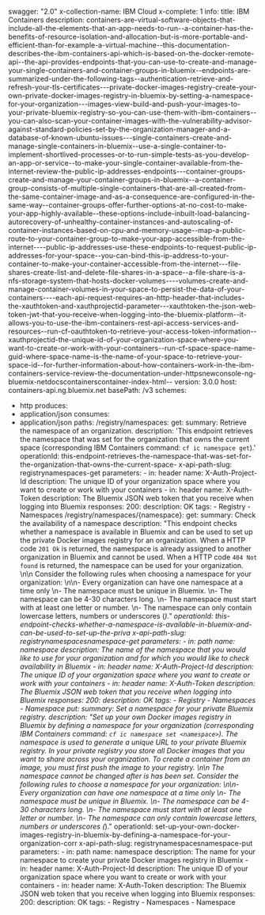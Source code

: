 swagger: "2.0"
x-collection-name: IBM Cloud
x-complete: 1
info:
  title: IBM Containers
  description: containers-are-virtual-software-objects-that-include-all-the-elements-that-an-app-needs-to-run--a-container-has-the-benefits-of-resource-isolation-and-allocation-but-is-more-portable-and-efficient-than-for-example-a-virtual-machine--this-documentation-describes-the-ibm-containers-api-which-is-based-on-the-docker-remote-api--the-api-provides-endpoints-that-you-can-use-to-create-and-manage-your-single-containers-and-container-groups-in-bluemix--endpoints-are-summarized-under-the-following-tags--authentication-retrieve-and-refresh-your-tls-certificates---private-docker-images-registry-create-your-own-private-docker-images-registry-in-bluemix-by-setting-a-namespace-for-your-organization---images-view-build-and-push-your-images-to-your-private-bluemix-registry-so-you-can-use-them-with-ibm-containers--you-can-also-scan-your-container-images-with-the-vulnerability-advisor-against-standard-policies-set-by-the-organization-manager-and-a-database-of-known-ubuntu-issues---single-containers-create-and-manage-single-containers-in-bluemix--use-a-single-container-to-implement-shortlived-processes-or-to-run-simple-tests-as-you-develop-an-app-or-service--to-make-your-single-container-available-from-the-internet-review-the-public-ip-addresses-endpoints---container-groups-create-and-manage-your-container-groups-in-bluemix--a-container-group-consists-of-multiple-single-containers-that-are-all-created-from-the-same-container-image-and-as-a-consequence-are-configured-in-the-same-way--container-groups-offer-further-options-at-no-cost-to-make-your-app-highly-available--these-options-include-inbuilt-load-balancing-autorecovery-of-unhealthy-container-instances-and-autoscaling-of-container-instances-based-on-cpu-and-memory-usage--map-a-public-route-to-your-container-group-to-make-your-app-accessible-from-the-internet----public-ip-addresses-use-these-endpoints-to-request-public-ip-addresses-for-your-space--you-can-bind-this-ip-address-to-your-container-to-make-your-container-accessible-from-the-internet---file-shares-create-list-and-delete-file-shares-in-a-space--a-file-share-is-a-nfs-storage-system-that-hosts-docker-volumes----volumes-create-and-manage-container-volumes-in-your-space-to-persist-the-data-of-your-containers----each-api-request-requires-an-http-header-that-includes-the-xauthtoken-and-xauthprojectid-parameter---xauthtoken-the-json-web-token-jwt-that-you-receive-when-logging-into-the-bluemix-platform--it-allows-you-to-use-the-ibm-containers-rest-api-access-services-and-resources--run-cf-oauthtoken-to-retrieve-your-access-token-information--xauthprojectid-the-unique-id-of-your-organization-space-where-you-want-to-create-or-work-with-your-containers--run-cf-space-space-name-guid-where-space-name-is-the-name-of-your-space-to-retrieve-your-space-id--for-further-information-about-how-containers-work-in-the-ibm-containers-service-review-the-documentation-under-httpsnewconsole-ng-bluemix-netdocscontainerscontainer-index-html--
  version: 3.0.0
host: containers-api.ng.bluemix.net
basePath: /v3
schemes:
- http
produces:
- application/json
consumes:
- application/json
paths:
  /registry/namespaces:
    get:
      summary: Retrieve the namespace of an organization.
      description: 'This endpoint retrieves the namespace that was set for the organization
        that owns the current space (corresponding IBM Containers command: `cf ic
        namespace get`).'
      operationId: this-endpoint-retrieves-the-namespace-that-was-set-for-the-organization-that-owns-the-current-space-
      x-api-path-slug: registrynamespaces-get
      parameters:
      - in: header
        name: X-Auth-Project-Id
        description: The unique ID of your organization space where you want to create
          or work with your containers
      - in: header
        name: X-Auth-Token
        description: The Bluemix JSON web token that you receive when logging into
          Bluemix
      responses:
        200:
          description: OK
      tags:
      - Registry
      - Namespaces
  /registry/namespaces/{namespace}:
    get:
      summary: Check the availability of a namespace
      description: "This endpoint checks whether a namespace is available in Bluemix
        and can be used to set up the private Docker images registry for an organization.
        When a HTTP code `201 Ok` is returned, the namespace is already assigned to
        another organization in Bluemix and cannot be used. When a HTTP code `404
        Not found` is returned, the namespace can be used for your organization. \n\n
        Consider the following rules when choosing a namespace for your organization:
        \n\n- Every organization can have one namespace at a time only \n- The namespace
        must be unique in Bluemix. \n- The namespace can be 4-30 characters long.
        \n- The namespace must start with at least one letter or number. \n- The namespace
        can only contain lowercase letters, numbers or underscores (_)."
      operationId: this-endpoint-checks-whether-a-namespace-is-available-in-bluemix-and-can-be-used-to-set-up-the-priva
      x-api-path-slug: registrynamespacesnamespace-get
      parameters:
      - in: path
        name: namespace
        description: The name of the namespace that you would like to use for your
          organization and for which you would like to check availability in Bluemix
      - in: header
        name: X-Auth-Project-Id
        description: The unique ID of your organization space where you want to create
          or work with your containers
      - in: header
        name: X-Auth-Token
        description: The Bluemix JSON web token that you receive when logging into
          Bluemix
      responses:
        200:
          description: OK
      tags:
      - Registry
      - Namespaces
      - Namespace
    put:
      summary: Set a namespace for your private Bluemix registry.
      description: "Set up your own Docker images registry in Bluemix by defining
        a namespace for your organization (corresponding IBM Containers command: `cf
        ic namespace set <namespace>`). The namespace is used to generate a unique
        URL to your private Bluemix registry. In your private registry you store all
        Docker images that you want to share across your organization. To create a
        container from an image, you must first push the image to your registry. \n\n
        The namespace cannot be changed after is has been set. Consider the following
        rules to choose a namespace for your organization: \n\n- Every organization
        can have one namespace at a time only \n- The namespace must be unique in
        Bluemix. \n- The namespace can be 4-30 characters long. \n- The namespace
        must start with at least one letter or number. \n- The namespace can only
        contain lowercase letters, numbers or underscores (_)."
      operationId: set-up-your-own-docker-images-registry-in-bluemix-by-defining-a-namespace-for-your-organization-corr
      x-api-path-slug: registrynamespacesnamespace-put
      parameters:
      - in: path
        name: namespace
        description: The name for your namespace to create your private Docker images
          registry in Bluemix
      - in: header
        name: X-Auth-Project-Id
        description: The unique ID of your organization space where you want to create
          or work with your containers
      - in: header
        name: X-Auth-Token
        description: The Bluemix JSON web token that you receive when logging into
          Bluemix
      responses:
        200:
          description: OK
      tags:
      - Registry
      - Namespaces
      - Namespace